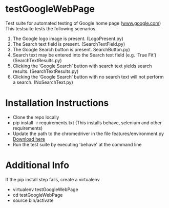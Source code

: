 # testGoogleWebPage
Test suite for automated testing of Google home page (www.google.com)
This testsuite tests the following scenarios
1. The Google logo image is present. (LogoPresent.py)
2. The Search text field is present. (SearchTextField.py)
3. The Google Search button is present. SearchButton.py)
4. Search text may be entered into the Search text field (e.g. ‘True Fit’) (SearchTextResults.py)
5. Clicking the ‘Google Search’ button with search text yields search results. (SearchTextResults.py)
6. Clicking the ‘Google Search’ button with no search text will not perform a search. (NoSearchText.py)

# Installation Instructions
* Clone the repo locally 
* pip install -r requirements.txt (This installs behave, selenium and other requirements)
* Update the path to the chromedriver in the file features/environment.py
[Download here](https://sites.google.com/a/chromium.org/chromedriver/downloads)
* Run the test suite by executing 'behave' at the command line

# Additional Info
If the pip install step fails, create a virtualenv
* virtualenv testGoogleWebPage
* cd testGoogleWebPage
* source bin/activate
